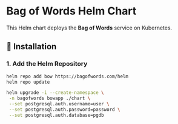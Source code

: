 # Bag of Words Helm Chart

This Helm chart deploys the **Bag of Words** service on Kubernetes.

## 🧩 Installation

### 1. Add the Helm Repository

```bash
helm repo add bow https://bagofwords.com/helm
helm repo update
```

```bash
helm upgrade -i --create-namespace \
 -n bagofwords bowapp ./chart \
 --set postgresql.auth.username=user \
 --set postgresql.auth.password=password \
 --set postgresql.auth.database=pgdb
```